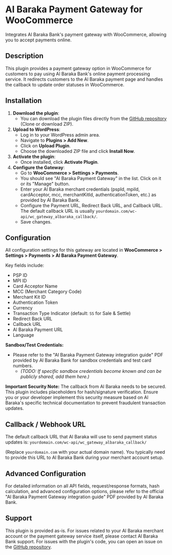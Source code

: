 # Al Baraka Payment Gateway for WooCommerce

Integrates Al Baraka Bank's payment gateway with WooCommerce, allowing you to accept payments online.

## Description

This plugin provides a payment gateway option in WooCommerce for customers to pay using Al Baraka Bank's online payment processing service. It redirects customers to the Al Baraka payment page and handles the callback to update order statuses in WooCommerce.

## Installation

1.  **Download the plugin**:
    *   You can download the plugin files directly from the [GitHub repository](https://github.com/Ghadeer1992/albaraka-payment-gateway-wp) (Clone or download ZIP).
2.  **Upload to WordPress**:
    *   Log in to your WordPress admin area.
    *   Navigate to **Plugins > Add New**.
    *   Click on **Upload Plugin**.
    *   Choose the downloaded ZIP file and click **Install Now**.
3.  **Activate the plugin**:
    *   Once installed, click **Activate Plugin**.
4.  **Configure the Gateway**:
    *   Go to **WooCommerce > Settings > Payments**.
    *   You should see "Al Baraka Payment Gateway" in the list. Click on it or its "Manage" button.
    *   Enter your Al Baraka merchant credentials (pspId, mpiId, cardAcceptor, mcc, merchantKitId, authenticationToken, etc.) as provided by Al Baraka Bank.
    *   Configure the Payment URL, Redirect Back URL, and Callback URL. The default callback URL is usually `yourdomain.com/wc-api/wc_gateway_albaraka_callback/`.
    *   Save changes.

## Configuration

All configuration settings for this gateway are located in **WooCommerce > Settings > Payments > Al Baraka Payment Gateway**.

Key fields include:
*   PSP ID
*   MPI ID
*   Card Acceptor Name
*   MCC (Merchant Category Code)
*   Merchant Kit ID
*   Authentication Token
*   Currency
*   Transaction Type Indicator (default: `SS` for Sale & Settle)
*   Redirect Back URL
*   Callback URL
*   Al Baraka Payment URL
*   Language

**Sandbox/Test Credentials:**

*   Please refer to the "Al Baraka Payment Gateway integration guide" PDF provided by Al Baraka Bank for sandbox credentials and test card numbers.
    *   *(TODO: If specific sandbox credentials become known and can be publicly shared, add them here.)*

**Important Security Note:**
The callback from Al Baraka needs to be secured. This plugin includes placeholders for hash/signature verification. Ensure you or your developer implement this security measure based on Al Baraka's specific technical documentation to prevent fraudulent transaction updates.

## Callback / Webhook URL

The default callback URL that Al Baraka will use to send payment status updates is:
`yourdomain.com/wc-api/wc_gateway_albaraka_callback/`

(Replace `yourdomain.com` with your actual domain name). You typically need to provide this URL to Al Baraka Bank during your merchant account setup.

## Advanced Configuration

For detailed information on all API fields, request/response formats, hash calculation, and advanced configuration options, please refer to the official "Al Baraka Payment Gateway integration guide" PDF provided by Al Baraka Bank.

## Support

This plugin is provided as-is. For issues related to your Al Baraka merchant account or the payment gateway service itself, please contact Al Baraka Bank support. For issues with the plugin's code, you can open an issue on the [GitHub repository](https://github.com/Ghadeer1992/albaraka-payment-gateway-wp/issues).
